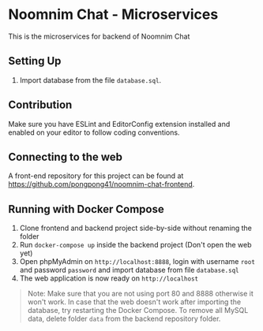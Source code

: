# Noomnim Chat - Microservices
This is the microservices for backend of Noomnim Chat

## Setting Up
1. Import database from the file `database.sql`.

## Contribution
Make sure you have ESLint and EditorConfig extension installed and enabled on your editor to follow coding conventions.

## Connecting to the web
A front-end repository for this project can be found at https://github.com/pongpong41/noomnim-chat-frontend.

## Running with Docker Compose

1. Clone frontend and backend project side-by-side without renaming the folder
2. Run `docker-compose up` inside the backend project (Don't open the web yet)
3. Open phpMyAdmin on `http://localhost:8888`, login with username `root` and password `password` and import database from file `database.sql`
4. The web application is now ready on `http://localhost`

> Note: Make sure that you are not using port 80 and 8888 otherwise it won't work. In case that the web doesn't work after importing the database, try restarting the Docker Compose. To remove all MySQL data, delete folder `data` from the backend repository folder.
